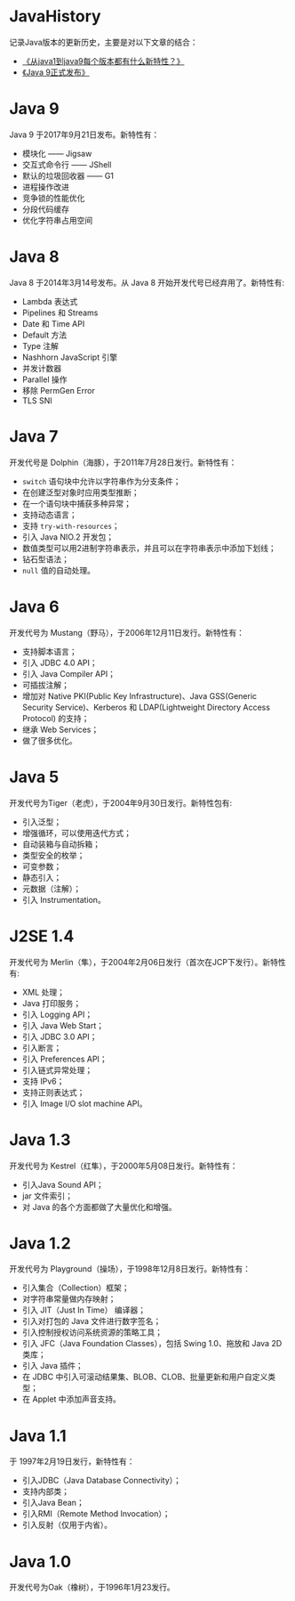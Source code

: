 # JavaHistory

记录Java版本的更新历史，主要是对以下文章的结合：
* [《从java1到java9每个版本都有什么新特性？》](https://www.cnblogs.com/rese-t/p/7823378.html)
* [《Java 9正式发布》](http://blog.csdn.net/postnull/article/details/78068060?locationNum=2&fps=1)

# Java 9
Java 9 于2017年9月21日发布。新特性有：
* 模块化 —— Jigsaw
* 交互式命令行 —— JShell
* 默认的垃圾回收器 —— G1
* 进程操作改进
* 竞争锁的性能优化
* 分段代码缓存
* 优化字符串占用空间 

# Java 8
Java 8 于2014年3月14号发布。从 Java 8 开始开发代号已经弃用了。新特性有:
* Lambda 表达式
* Pipelines 和 Streams
* Date 和 Time API
* Default 方法
* Type 注解
* Nashhorn JavaScript 引擎
* 并发计数器
* Parallel 操作
* 移除 PermGen Error
* TLS SNI

# Java 7
开发代号是 Dolphin（海豚），于2011年7月28日发行。新特性有：
* `switch` 语句块中允许以字符串作为分支条件；
* 在创建泛型对象时应用类型推断；
* 在一个语句块中捕获多种异常；
* 支持动态语言；
* 支持 `try-with-resources`；
* 引入 Java NIO.2 开发包；
* 数值类型可以用2进制字符串表示，并且可以在字符串表示中添加下划线；
* 钻石型语法；
* `null` 值的自动处理。

# Java 6
开发代号为 Mustang（野马），于2006年12月11日发行。新特性有：
* 支持脚本语言；
* 引入 JDBC 4.0 API；
* 引入 Java Compiler API；
* 可插拔注解；
* 增加对 Native PKI(Public Key Infrastructure)、Java GSS(Generic Security Service)、Kerberos 和 LDAP(Lightweight Directory Access Protocol) 的支持；
* 继承 Web Services；
* 做了很多优化。

# Java 5
开发代号为Tiger（老虎），于2004年9月30日发行。新特性包有:
* 引入泛型；
* 增强循环，可以使用迭代方式；
* 自动装箱与自动拆箱；
* 类型安全的枚举；
* 可变参数；
* 静态引入；
* 元数据（注解）；
* 引入 Instrumentation。

# J2SE 1.4
开发代号为 Merlin（隼），于2004年2月06日发行（首次在JCP下发行）。新特性有:
* XML 处理；
* Java 打印服务；
* 引入 Logging API；
* 引入 Java Web Start；
* 引入 JDBC 3.0 API；
* 引入断言；
* 引入 Preferences API；
* 引入链式异常处理；
* 支持 IPv6；
* 支持正则表达式；
* 引入 Image I/O slot machine API。

# Java 1.3
开发代号为 Kestrel（红隼），于2000年5月08日发行。新特性有：
* 引入Java Sound API；
* jar 文件索引；
* 对 Java 的各个方面都做了大量优化和增强。

# Java 1.2
开发代号为 Playground（操场），于1998年12月8日发行。新特性有：
* 引入集合（Collection）框架；
* 对字符串常量做内存映射；
* 引入 JIT（Just In Time） 编译器；
* 引入对打包的 Java 文件进行数字签名；
* 引入控制授权访问系统资源的策略工具；
* 引入 JFC（Java Foundation Classes），包括 Swing 1.0、拖放和 Java 2D 类库；
* 引入 Java 插件；
* 在 JDBC 中引入可滚动结果集、BLOB、CLOB、批量更新和用户自定义类型；
* 在 Applet 中添加声音支持。

# Java 1.1
于 1997年2月19日发行，新特性有：
*  引入JDBC（Java Database Connectivity）；
*  支持内部类；
*  引入Java Bean；
*  引入RMI（Remote Method Invocation）；
*  引入反射（仅用于内省）。

# Java 1.0
开发代号为Oak（橡树），于1996年1月23发行。

